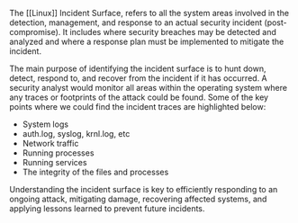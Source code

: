 The [[Linux]] Incident Surface, refers to all the system areas involved in the detection, management, and response to an actual security incident (post-compromise). It includes where security breaches may be detected and analyzed and where a response plan must be implemented to mitigate the incident.

The main purpose of identifying the incident surface is to hunt down, detect, respond to, and recover from the incident if it has occurred. A security analyst would monitor all areas within the operating system where any traces or footprints of the attack could be found. Some of the key points where we could find the incident traces are highlighted below:

- System logs
- auth.log, syslog, krnl.log, etc
- Network traffic
- Running processes
- Running services
- The integrity of the files and processes

Understanding the incident surface is key to efficiently responding to an ongoing attack, mitigating damage, recovering affected systems, and applying lessons learned to prevent future incidents.